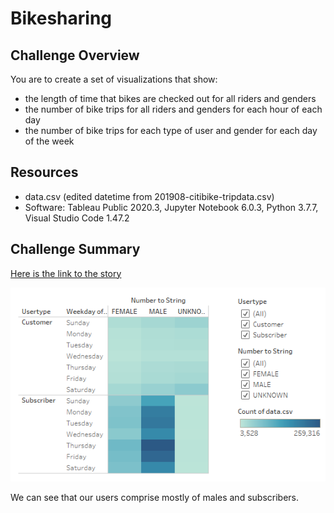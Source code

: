 # Bikesharing

## Challenge Overview
You are to create a set of visualizations that show:
- the length of time that bikes are checked out for all riders and genders
- the number of bike trips for all riders and genders for each hour of each day
- the number of bike trips for each type of user and gender for each day of the week

## Resources
- data.csv (edited datetime from 201908-citibike-tripdata.csv)
- Software: Tableau Public 2020.3, Jupyter Notebook 6.0.3, Python 3.7.7, Visual Studio Code 1.47.2

## Challenge Summary
[Here is the link to the story](https://public.tableau.com/views/BikeTripsAnalysisChallenge/BikeTripsAnalysis?:language=en&:retry=yes&:display_count=y&:origin=viz_share_link)


![trips_by_gender_per_weekday](images/trips_gender_weekday.png)

We can see that our users comprise mostly of males and subscribers.
